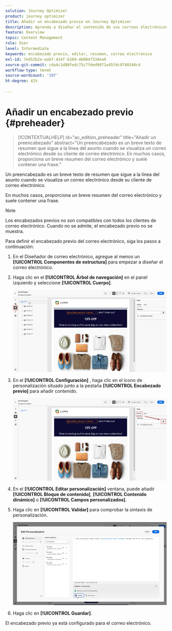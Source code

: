 ```yaml
---
solution: Journey Optimizer
product: journey optimizer
title: Añadir un encabezado previo en Journey Optimizer
description: Aprenda a diseñar el contenido de sus correos electrónicos
feature: Overview
topic: Content Management
role: User
level: Intermediate
keywords: encabezado previo, editor, resumen, correo electrónico
exl-id: 7ed52b2e-eabf-414f-b169-4b004733dea9
source-git-commit: cda4c1d88fedc75c7fded9971e45fdc9740346c4
workflow-type: tm+mt
source-wordcount: '197'
ht-degree: 41%

---
```


# Añadir un encabezado previo {#preheader}

>[!CONTEXTUALHELP]
>id="ac_edition_preheader"
>title="Añadir un preencabezado"
>abstract="Un preencabezado es un breve texto de resumen que sigue a la línea del asunto cuando se visualiza un correo electrónico desde su cliente de correo electrónico. En muchos casos, proporciona un breve resumen del correo electrónico y suele contener una frase."

Un preencabezado es un breve texto de resumen que sigue a la línea del asunto cuando se visualiza un correo electrónico desde su cliente de correo electrónico.

En muchos casos, proporciona un breve resumen del correo electrónico y suele contener una frase.

>[!NOTE]
>
>Los encabezados previos no son compatibles con todos los clientes de correo electrónico. Cuando no se admite, el encabezado previo no se muestra.

Para definir el encabezado previo del correo electrónico, siga los pasos a continuación:

1. En el Diseñador de correo electrónico, agregue al menos un **[!UICONTROL Componentes de estructura]** para empezar a diseñar el correo electrónico.

1. Haga clic en el **[!UICONTROL Árbol de navegación]** en el panel izquierdo y seleccione **[!UICONTROL Cuerpo]**.

   ![](assets/preheader_body.png)

1. En el **[!UICONTROL Configuración]** , haga clic en el icono de personalización situado junto a la pestaña **[!UICONTROL Encabezado previo]** para añadir contenido.

   ![](assets/preheader_body_settings.png)

1. En el **[!UICONTROL Editar personalización]** ventana, puede añadir **[!UICONTROL Bloque de contenido]**, **[!UICONTROL Contenido dinámico]** o **[!UICONTROL Campos personalizados]**.

1. Haga clic en **[!UICONTROL Validar]** para comprobar la sintaxis de personalización.

   ![](assets/preheader_4.png)

1. Haga clic en **[!UICONTROL Guardar]**.

El encabezado previo ya está configurado para el correo electrónico.
